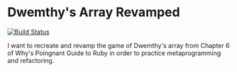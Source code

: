 # Dwemthy's Array Revamped

[![Build Status](https://travis-ci.org/cmvandrevala/dwemthys_array_revamped.svg?branch=master)](https://travis-ci.org/cmvandrevala/dwemthys_array_revamped)

I want to recreate and revamp the game of Dwemthy's array from Chapter 6 of Why's Poingnant Guide to Ruby in order to practice metaprogramming and refactoring.
